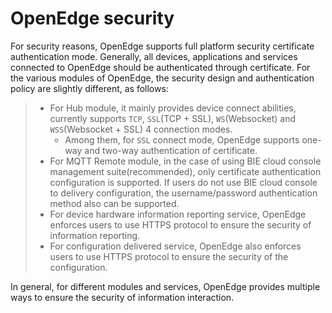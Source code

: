 # OpenEdge security

For security reasons, OpenEdge supports full platform security certificate authentication mode. Generally, all devices, applications and services connected to OpenEdge should be authenticated through certificate. For the various modules of OpenEdge, the security design and authentication policy are slightly different, as follows:

> + For Hub module, it mainly provides device connect abilities, currently supports `TCP`, `SSL`(TCP + SSL), `WS`(Websocket) and `WSS`(Websocket + SSL) 4 connection modes.
>   - Among them, for `SSL` connect mode, OpenEdge supports one-way and two-way authentication of certificate.
> + For MQTT Remote module, in the case of using BIE cloud console management suite(recommended), only certificate authentication configuration is supported. If users do not use BIE cloud console to delivery configuration, the username/password authentication method also can be supported.
> + For device hardware information reporting service, OpenEdge enforces users to use HTTPS protocol to ensure the security of information reporting.
> + For configuration delivered service, OpenEdge also enforces users to use HTTPS protocol to ensure the security of the configuration.

In general, for different modules and services, OpenEdge provides multiple ways to ensure the security of information interaction.